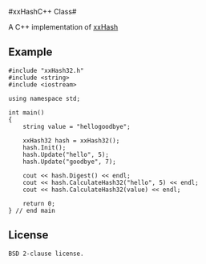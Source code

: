 #xxHashC++ Class#


A C++ implementation of [xxHash](http://code.google.com/p/xxhash/)


Example
---------



    
    #include "xxHash32.h"
	#include <string>
	#include <iostream>
	
	using namespace std;
	
	int main()
	{
		string value = "hellogoodbye";
		
		xxHash32 hash = xxHash32(); 
		hash.Init();
		hash.Update("hello", 5);
		hash.Update("goodbye", 7);
		
		cout << hash.Digest() << endl;
		cout << hash.CalculateHash32("hello", 5) << endl;
		cout << hash.CalculateHash32(value) << endl;
	
	    return 0;
	} // end main

License
----------
    BSD 2-clause license.
        
        